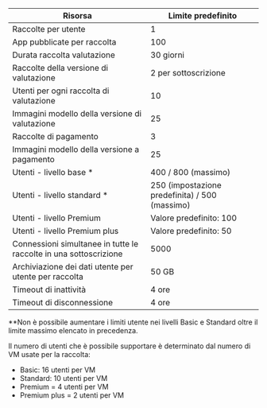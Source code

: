 
| Risorsa | Limite predefinito |
| --- | --- |
| Raccolte per utente |1 |
| App pubblicate per raccolta |100 |
| Durata raccolta valutazione |30 giorni |
| Raccolte della versione di valutazione |2 per sottoscrizione |
| Utenti per ogni raccolta di valutazione |10 |
| Immagini modello della versione di valutazione |25 |
| Raccolte di pagamento |3 |
| Immagini modello della versione a pagamento |25 |
| Utenti - livello base * |400 / 800 (massimo) |
| Utenti - livello standard * |250 (impostazione predefinita) / 500 (massimo) |
| Utenti - livello Premium |Valore predefinito: 100 |
| Utenti - livello Premium plus |Valore predefinito: 50 |
| Connessioni simultanee in tutte le raccolte in una sottoscrizione |5000 |
| Archiviazione dei dati utente per utente per raccolta |50 GB |
| Timeout di inattività |4 ore |
| Timeout di disconnessione |4 ore |

**Non è possibile aumentare i limiti utente nei livelli Basic e Standard oltre il limite massimo elencato in precedenza.

Il numero di utenti che è possibile supportare è determinato dal numero di VM usate per la raccolta:

* Basic: 16 utenti per VM
* Standard: 10 utenti per VM
* Premium = 4 utenti per VM
* Premium plus = 2 utenti per VM

